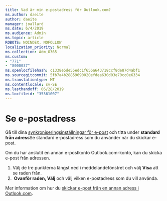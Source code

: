 ```yaml
---
title: Vad är min e-postadress för Outlook.com?
ms.author: daeite
author: daeite
manager: joallard
ms.date: 6/4/2019
ms.audience: Admin
ms.topic: article
ROBOTS: NOINDEX, NOFOLLOW
localization_priority: Normal
ms.collection: Adm_O365
ms.custom:
- "771"
- "8000037"
ms.openlocfilehash: c1338e5de55edc1f656a643718ccf8de87d4abf1
ms.sourcegitcommit: 5fb7a4b28859690020efdea630d03e70cc0e6334
ms.translationtype: MT
ms.contentlocale: sv-SE
ms.lasthandoff: 06/28/2019
ms.locfileid: "35361007"
---
```

# <a name="see-your-own-email-address"></a>Se e-postadress

Gå till dina [synkroniseringsinställningar för e-post](https://outlook.live.com/mail/options/mail/accounts) och titta under **standard från adress**Se standard e-postadress som du använder när du skickar e-post.

Om du har anslutit en annan e-postkonto Outlook.com-konto, kan du skicka e-post från adressen.

1. Välj de tre punkterna längst ned i meddelandefönstret och välj **Visa** att se raden från.
2.  **Ovanför raden, Välj** och välj vilken e-postadress som du vill använda.

Mer information om hur du [skickar e-post från en annan adress i Outlook.com](https://support.office.com/article/ccba89cb-141c-4a36-8c56-6d16a8556d2e).